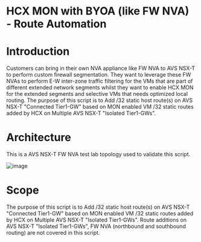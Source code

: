 # HCX MON with BYOA (like FW NVA) - Route Automation

# Introduction
Customers can bring in their own NVA appliance like FW NVA to AVS NSX-T to perform custom firewall segmentation. They want to leverage these FW NVAs to perform E-W inter-zone traffic filtering for the VMs that are part of different extended network segments whilst they want to enable HCX MON for the extended segments and selective VMs that needs optimized local routing. The purpose of this script is to Add /32 static host route(s) on AVS NSX-T "Connected Tier1-GW" based on MON enabled VM /32 static routes added by HCX on Multiple AVS NSX-T "Isolated Tier1-GWs".

# Architecture
This is a AVS NSX-T FW NVA test lab topology used to validate this script.

![image](https://user-images.githubusercontent.com/101758347/229383443-f9a7a466-ecda-4430-bbdc-2198346a0497.png)


# Scope
The purpose of this script is to Add /32 static host route(s) on AVS NSX-T "Connected Tier1-GW" based on MON enabled VM /32 static routes added by HCX on Multiple AVS NSX-T "Isolated Tier1-GWs". Route additions on AVS NSX-T "Isolated Tier1-GWs", FW NVA (northbound and southbound routing) are not covered in this script.
